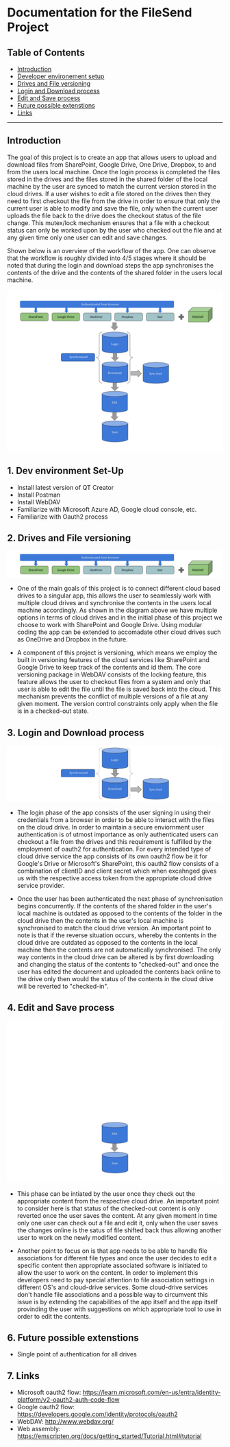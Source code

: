 # Documentation for the FileSend Project

## Table of Contents

- [Introduction](#Intro)
- [Developer environement setup](#Dev_env)
- [Drives and File versioning](#DFv)
- [Login and Download process](#login_download)
- [Edit and Save process](#ed_sav)
- [Future possible extenstions](#ext)
- [Links](#links)

--------------------------------

## Introduction  <a name="Intro"></a>

The goal of this project is to create an app that allows users to upload and download files from SharePoint, Google Drive, One Drive, Dropbox, to and from the users local machine. Once the login process is completed the files stored in the drives and the files stored in the shared folder of the local machine by the user are synced to match the current version stored in the cloud drives. If a user wishes to edit a file stored on the drives then they need to first checkout the file from the drive in order to ensure that only the current user is able to modify and save the file, only when the current user uploads the file back to the drive does the checkout status of the file change. This mutex/lock mechanism ensures that a file with a checkout status can only be worked upon by the user who checked out the file and at any given time only one user can edit and save changes.

Shown below is an overview of the workflow of the app. One can observe that the workflow is roughly divided into 4/5 stages where it should be noted that during the login and download steps the app synchronises the contents of the drive and the contents of the shared folder in the users local machine.

![Overview diagram](Overview_diagram.png)

## 1. Dev environment Set-Up <a name="Dev_env"></a>

- Install latest version of QT Creator
- Install Postman
- Install WebDAV
- Familiarize with Microsoft Azure AD, Google cloud console, etc.
- Familiarize with Oauth2 process

## 2. Drives and File versioning <a name="DFv"></a>

![Drives_Fv](Drives_Fv.png)

- One of the main goals of this project is to connect different cloud based drives to a singular app, this allows the user to seamlessly work with multiple cloud drives and synchronise the contents in the users local machine accordingly. As shown in the diagram above we have multiple options in terms of cloud drives and in the initial phase of this project we choose to work with SharePoint and Google Drive. Using modular coding the app can be extended to accomadate other cloud drives such as OneDrive and Dropbox in the future.

- A component of this project is versioning, which means we employ the built in versioning features of the cloud services like SharePoint and Google Drive to keep track of the contents and id them. The core versioning package in WebDAV consists of the locking feature, this feature allows the user to checkout files from a system and only that user is able to edit the file until the file is saved back into the cloud. This mechanism prevents the conflict of multiple versions of a file at any given moment. The version control constraints only apply when the file is in a checked-out state.

## 3. Login and Download process<a name="login_download"></a>

![login_download](login_download.png)

- The login phase of the app consists of the user signing in using their credentials from a browser in order to be able to interact with the files on the cloud drive. In order to maintain a secure enviornment user authentication is of utmost importance as only authenticated users can checkout a file from the drives and this requirement is fulfilled by the employment of oauth2 for authentication. For every intended type of cloud drive service the app consists of its own oauth2 flow be it for Google's Drive or Microsoft's SharePoint, this oauth2 flow consists of a combination of clientID and client secret which when excahnged gives us with the respective access token from the appropriate cloud drive service provider.

- Once the user has been authenticated the next phase of synchronisation begins concurrently. If the contents of the shared folder in the user's local machine is outdated as opposed to the contents of the folder in the cloud drive then the contents in the user's local machine is synchronised to match the cloud drive version. An important point to note is that if the reverse situation occurs, whereby the contents in the cloud drive are outdated as opposed to the contents in the local machine then the contents are not automatically synchronised. The only way contents in the cloud drive can be altered is by first downloading and changing the status of the contents to "checked-out" and once the user has edited the document and uploaded the contents back online to the drive only then would the status of the contents in the cloud drive will be reverted to "checked-in".

## 4. Edit and Save process <a name="ed_sav"></a>

![edit_save](edit_save.png)

- This phase can be intiated by the user once they check out the appropriate content from the respective cloud drive. An important point to consider here is that status of the checked-out content is only reverted once the user saves the content. At any given moment in time only one user can check out a file and edit it, only when the user saves the changes online is the satus of file shifted back thus allowing another user to work on the newly modified content.

- Another point to focus on is that app needs to be able to handle file associations for different file types and once the user decides to edit a specific content then appropriate associated software is initiated to allow the user to work on the content. In order to implement this developers need to pay special attention to file association settings in different OS's and cloud-drive services. Some cloud-drive services don't handle file associations and a possible way to circumvent this issue is by extending the capabilities of the app itself and the app itself provinding the user with suggestions on which appropriate tool to use in order to edit the contents.


## 6. Future possible extenstions <a name="ext"></a>

- Single point of authentication for all drives

## 7. Links <a name="links"></a>

- Microsoft oauth2 flow: https://learn.microsoft.com/en-us/entra/identity-platform/v2-oauth2-auth-code-flow
- Google oauth2 flow: https://developers.google.com/identity/protocols/oauth2
- WebDAV: http://www.webdav.org/
- Web assembly: https://emscripten.org/docs/getting_started/Tutorial.html#tutorial

